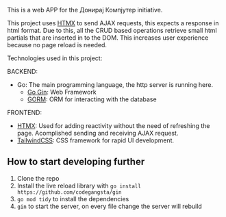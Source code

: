 This is a web APP for the Донирај Компјутер initiative.

This project uses [HTMX](https://github.com/bigskysoftware/htmx) to send AJAX requests, this expects a response in html format.
Due to this, all the CRUD based operations retrieve small html partials that are inserted in to the DOM.
This increases user experience because no page reload is needed.

Technologies used in this project:

BACKEND:
  - Go: The main programming language, the http server is running here.
    - [Go Gin](https://github.com/gin-gonic/gin): Web Framework 
    - [GORM](https://github.com/go-gorm/gorm): ORM for interacting with the database

FRONTEND:
  - [HTMX](https://github.com/bigskysoftware/htmx): Used for adding reactivity without the need of refreshing the page. Acomplished sending and receiving AJAX request.
- [TailwindCSS](https://github.com/tailwindlabs/tailwindcss): CSS framework for rapid UI development.

## How to start developing further
1. Clone the repo
1. Install the live reload library with `go install https://github.com/codegangsta/gin`
2. `go mod tidy` to install the dependencies
3. `gin` to start the server, on every file change the server will rebuild
